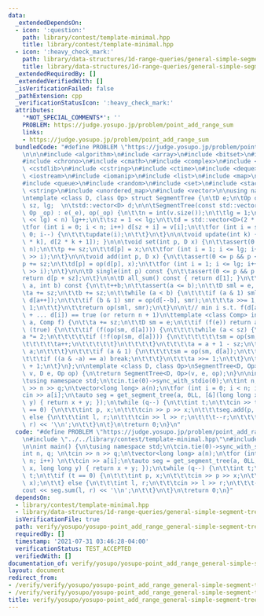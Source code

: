 ```yaml
---
data:
  _extendedDependsOn:
  - icon: ':question:'
    path: library/contest/template-minimal.hpp
    title: library/contest/template-minimal.hpp
  - icon: ':heavy_check_mark:'
    path: library/data-structures/1d-range-queries/general-simple-segment-tree.hpp
    title: library/data-structures/1d-range-queries/general-simple-segment-tree.hpp
  _extendedRequiredBy: []
  _extendedVerifiedWith: []
  _isVerificationFailed: false
  _pathExtension: cpp
  _verificationStatusIcon: ':heavy_check_mark:'
  attributes:
    '*NOT_SPECIAL_COMMENTS*': ''
    PROBLEM: https://judge.yosupo.jp/problem/point_add_range_sum
    links:
    - https://judge.yosupo.jp/problem/point_add_range_sum
  bundledCode: "#define PROBLEM \"https://judge.yosupo.jp/problem/point_add_range_sum\"\
    \n\n\n#include <algorithm>\n#include <array>\n#include <bitset>\n#include <cassert>\n\
    #include <chrono>\n#include <cmath>\n#include <complex>\n#include <cstdio>\n#include\
    \ <cstdlib>\n#include <cstring>\n#include <ctime>\n#include <deque>\n#include\
    \ <iostream>\n#include <iomanip>\n#include <list>\n#include <map>\n#include <numeric>\n\
    #include <queue>\n#include <random>\n#include <set>\n#include <stack>\n#include\
    \ <string>\n#include <unordered_map>\n#include <vector>\n\nusing namespace std;\n\
    \ntemplate <class D, class Op> struct SegmentTree {\n\tD e;\n\tOp op;\n\tint n,\
    \ sz, lg;  \n\tstd::vector<D> d;\n\n\tSegmentTree(const std::vector<D>& v, D _e,\
    \ Op _op) : e(_e), op(_op) {\n\t\tn = int(v.size());\n\t\tlg = 1;\n\t\twhile ((1\
    \ << lg) < n) lg++;\n\t\tsz = 1 << lg;\n\t\td = std::vector<D>(2 * sz, e);\n\t\
    \tfor (int i = 0; i < n; i++) d[sz + i] = v[i];\n\t\tfor (int i = sz - 1; i >=\
    \ 0; i--) {\n\t\t\tupdate(i);\n\t\t}\n\t}\n\n\tvoid update(int k) { d[k] = op(d[2\
    \ * k], d[2 * k + 1]); }\n\n\tvoid set(int p, D x) {\n\t\tassert(0 <= p && p <\
    \ n);\n\t\tp += sz;\n\t\td[p] = x;\n\t\tfor (int i = 1; i <= lg; i++) update(p\
    \ >> i);\n\t}\n\n\tvoid add(int p, D x) {\n\t\tassert(0 <= p && p < n);\n\t\t\
    p += sz;\n\t\td[p] = op(d[p], x);\n\t\tfor (int i = 1; i <= lg; i++) update(p\
    \ >> i);\n\t}\n\n\tD single(int p) const {\n\t\tassert(0 <= p && p < n);\n\t\t\
    return d[p + sz];\n\t}\n\n\tD all_sum() const { return d[1]; }\n\t\n\tD sum(int\
    \ a, int b) const {\n\t\t++b;\n\t\tassert(a <= b);\n\t\tD sml = e, smr = e;\n\t\
    \ta += sz;\n\t\tb += sz;\n\t\twhile (a < b) {\n\t\t\tif (a & 1) sml = op(sml,\
    \ d[a++]);\n\t\t\tif (b & 1) smr = op(d[--b], smr);\n\t\t\ta >>= 1;\n\t\t\tb >>=\
    \ 1;\n\t\t}\n\t\treturn op(sml, smr);\n\t}\n\n\t// min i s.t. f(d[a] + d[a+1]\
    \ + ... d[i]) == true (or return n + 1)\n\ttemplate <class Comp> int search_left(int\
    \ a, Comp f) {\n\t\ta += sz;\n\t\tD sm = e;\n\t\tif (f(e)) return a;\n\t\twhile\
    \ (true) {\n\t\t\tif (f(op(sm, d[a]))) {\n\t\t\t\twhile (a < sz) {\n\t\t\t\t\t\
    a *= 2;\n\t\t\t\t\tif (!f(op(sm, d[a]))) {\n\t\t\t\t\t\tsm = op(sm, d[a]);\n\t\
    \t\t\t\t\ta++;\n\t\t\t\t\t}\n\t\t\t\t}\n\t\t\t\ta = a + 1 - sz;\n\t\t\t\treturn\
    \ a;\n\t\t\t}\n\t\t\tif (a & 1) {\n\t\t\t\tsm = op(sm, d[a]);\n\t\t\t\ta++;\n\t\
    \t\t\tif ((a & -a) == a) break;\n\t\t\t}\n\t\t\ta >>= 1;\n\t\t}\n\t\treturn n\
    \ + 1;\n\t}\n};\n\ntemplate <class D, class Op>\nSegmentTree<D, Op> get_segment_tree(std::vector<D>\
    \ v, D e, Op op) {\n\treturn SegmentTree<D, Op>(v, e, op);\n}\n\nint main() {\n\
    \tusing namespace std;\n\tcin.tie(0)->sync_with_stdio(0);\n\tint n, q; \n\tcin\
    \ >> n >> q;\n\tvector<long long> a(n);\n\tfor (int i = 0; i < n; i++) \n\t\t\
    cin >> a[i];\n\tauto seg = get_segment_tree(a, 0LL, [&](long long x, long long\
    \ y) { return x + y; });\n\twhile (q--) {\n\t\tint t;\n\t\tcin >> t;\n\t\tif (t\
    \ == 0) {\n\t\t\tint p, x;\n\t\t\tcin >> p >> x;\n\t\t\tseg.add(p, x);\n\t\t}\
    \ else {\n\t\t\tint l, r;\n\t\t\tcin >> l >> r;\n\t\t\t--r;\n\t\t\tcout << seg.sum(l,\
    \ r) << '\\n';\n\t\t}\n\t}\n\treturn 0;\n}\n"
  code: "#define PROBLEM \"https://judge.yosupo.jp/problem/point_add_range_sum\"\n\
    \n#include \"../../library/contest/template-minimal.hpp\"\n#include \"../../library/data-structures/1d-range-queries/general-simple-segment-tree.hpp\"\
    \n\nint main() {\n\tusing namespace std;\n\tcin.tie(0)->sync_with_stdio(0);\n\t\
    int n, q; \n\tcin >> n >> q;\n\tvector<long long> a(n);\n\tfor (int i = 0; i <\
    \ n; i++) \n\t\tcin >> a[i];\n\tauto seg = get_segment_tree(a, 0LL, [&](long long\
    \ x, long long y) { return x + y; });\n\twhile (q--) {\n\t\tint t;\n\t\tcin >>\
    \ t;\n\t\tif (t == 0) {\n\t\t\tint p, x;\n\t\t\tcin >> p >> x;\n\t\t\tseg.add(p,\
    \ x);\n\t\t} else {\n\t\t\tint l, r;\n\t\t\tcin >> l >> r;\n\t\t\t--r;\n\t\t\t\
    cout << seg.sum(l, r) << '\\n';\n\t\t}\n\t}\n\treturn 0;\n}"
  dependsOn:
  - library/contest/template-minimal.hpp
  - library/data-structures/1d-range-queries/general-simple-segment-tree.hpp
  isVerificationFile: true
  path: verify/yosupo/yosupo-point_add_range_general-simple-segment-tree.test.cpp
  requiredBy: []
  timestamp: '2021-07-31 03:46:28-04:00'
  verificationStatus: TEST_ACCEPTED
  verifiedWith: []
documentation_of: verify/yosupo/yosupo-point_add_range_general-simple-segment-tree.test.cpp
layout: document
redirect_from:
- /verify/verify/yosupo/yosupo-point_add_range_general-simple-segment-tree.test.cpp
- /verify/verify/yosupo/yosupo-point_add_range_general-simple-segment-tree.test.cpp.html
title: verify/yosupo/yosupo-point_add_range_general-simple-segment-tree.test.cpp
---
```

